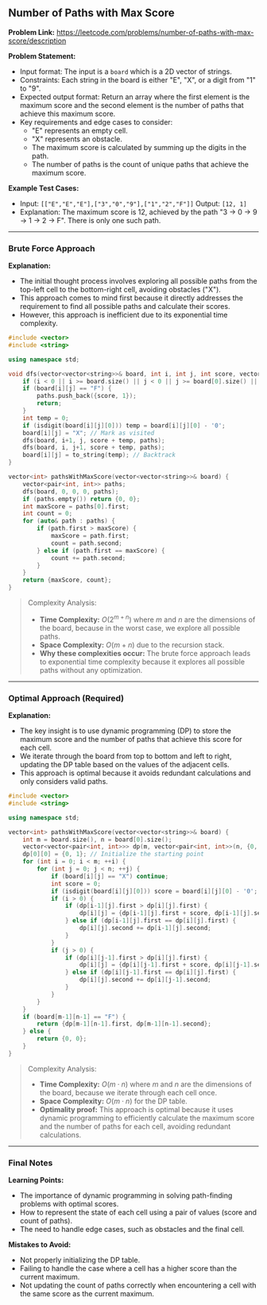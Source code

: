## Number of Paths with Max Score
**Problem Link:** https://leetcode.com/problems/number-of-paths-with-max-score/description

**Problem Statement:**
- Input format: The input is a `board` which is a 2D vector of strings.
- Constraints: Each string in the board is either "E", "X", or a digit from "1" to "9".
- Expected output format: Return an array where the first element is the maximum score and the second element is the number of paths that achieve this maximum score.
- Key requirements and edge cases to consider:
  - "E" represents an empty cell.
  - "X" represents an obstacle.
  - The maximum score is calculated by summing up the digits in the path.
  - The number of paths is the count of unique paths that achieve the maximum score.

**Example Test Cases:**
- Input: `[["E","E","E"],["3","0","9"],["1","2","F"]]`
  Output: `[12, 1]`
- Explanation: The maximum score is 12, achieved by the path "3 -> 0 -> 9 -> 1 -> 2 -> F". There is only one such path.

---

### Brute Force Approach
**Explanation:**
- The initial thought process involves exploring all possible paths from the top-left cell to the bottom-right cell, avoiding obstacles ("X").
- This approach comes to mind first because it directly addresses the requirement to find all possible paths and calculate their scores.
- However, this approach is inefficient due to its exponential time complexity.

```cpp
#include <vector>
#include <string>

using namespace std;

void dfs(vector<vector<string>>& board, int i, int j, int score, vector<pair<int, int>>& paths) {
    if (i < 0 || i >= board.size() || j < 0 || j >= board[0].size() || board[i][j] == "X") return;
    if (board[i][j] == "F") {
        paths.push_back({score, 1});
        return;
    }
    int temp = 0;
    if (isdigit(board[i][j][0])) temp = board[i][j][0] - '0';
    board[i][j] = "X"; // Mark as visited
    dfs(board, i+1, j, score + temp, paths);
    dfs(board, i, j+1, score + temp, paths);
    board[i][j] = to_string(temp); // Backtrack
}

vector<int> pathsWithMaxScore(vector<vector<string>>& board) {
    vector<pair<int, int>> paths;
    dfs(board, 0, 0, 0, paths);
    if (paths.empty()) return {0, 0};
    int maxScore = paths[0].first;
    int count = 0;
    for (auto& path : paths) {
        if (path.first > maxScore) {
            maxScore = path.first;
            count = path.second;
        } else if (path.first == maxScore) {
            count += path.second;
        }
    }
    return {maxScore, count};
}
```

> Complexity Analysis:
> - **Time Complexity:** $O(2^{m+n})$ where $m$ and $n$ are the dimensions of the board, because in the worst case, we explore all possible paths.
> - **Space Complexity:** $O(m+n)$ due to the recursion stack.
> - **Why these complexities occur:** The brute force approach leads to exponential time complexity because it explores all possible paths without any optimization.

---

### Optimal Approach (Required)
**Explanation:**
- The key insight is to use dynamic programming (DP) to store the maximum score and the number of paths that achieve this score for each cell.
- We iterate through the board from top to bottom and left to right, updating the DP table based on the values of the adjacent cells.
- This approach is optimal because it avoids redundant calculations and only considers valid paths.

```cpp
#include <vector>
#include <string>

using namespace std;

vector<int> pathsWithMaxScore(vector<vector<string>>& board) {
    int m = board.size(), n = board[0].size();
    vector<vector<pair<int, int>>> dp(m, vector<pair<int, int>>(n, {0, 0}));
    dp[0][0] = {0, 1}; // Initialize the starting point
    for (int i = 0; i < m; ++i) {
        for (int j = 0; j < n; ++j) {
            if (board[i][j] == "X") continue;
            int score = 0;
            if (isdigit(board[i][j][0])) score = board[i][j][0] - '0';
            if (i > 0) {
                if (dp[i-1][j].first > dp[i][j].first) {
                    dp[i][j] = {dp[i-1][j].first + score, dp[i-1][j].second};
                } else if (dp[i-1][j].first == dp[i][j].first) {
                    dp[i][j].second += dp[i-1][j].second;
                }
            }
            if (j > 0) {
                if (dp[i][j-1].first > dp[i][j].first) {
                    dp[i][j] = {dp[i][j-1].first + score, dp[i][j-1].second};
                } else if (dp[i][j-1].first == dp[i][j].first) {
                    dp[i][j].second += dp[i][j-1].second;
                }
            }
        }
    }
    if (board[m-1][n-1] == "F") {
        return {dp[m-1][n-1].first, dp[m-1][n-1].second};
    } else {
        return {0, 0};
    }
}
```

> Complexity Analysis:
> - **Time Complexity:** $O(m \cdot n)$ where $m$ and $n$ are the dimensions of the board, because we iterate through each cell once.
> - **Space Complexity:** $O(m \cdot n)$ for the DP table.
> - **Optimality proof:** This approach is optimal because it uses dynamic programming to efficiently calculate the maximum score and the number of paths for each cell, avoiding redundant calculations.

---

### Final Notes
**Learning Points:**
- The importance of dynamic programming in solving path-finding problems with optimal scores.
- How to represent the state of each cell using a pair of values (score and count of paths).
- The need to handle edge cases, such as obstacles and the final cell.

**Mistakes to Avoid:**
- Not properly initializing the DP table.
- Failing to handle the case where a cell has a higher score than the current maximum.
- Not updating the count of paths correctly when encountering a cell with the same score as the current maximum.
